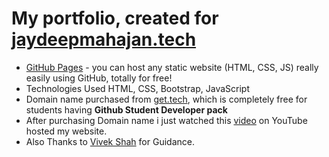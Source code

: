 # My portfolio, created for [jaydeepmahajan.tech](https://www.jaydeepmahajan.tech)

- [GitHub Pages](https://pages.github.com) - you can host any static website (HTML, CSS, JS) really easily using GitHub, totally for free!
- Technologies Used HTML, CSS, Bootstrap, JavaScript
- Domain name purchased from [get.tech](https://get.tech), which is completely free for students having **Github Student Developer pack**
- After purchasing Domain name i just watched this [video](https://youtu.be/mhQ3nNdS-TE)  on YouTube hosted my website.   
- Also Thanks to [Vivek Shah](http://vivekshah.tech/) for Guidance.






